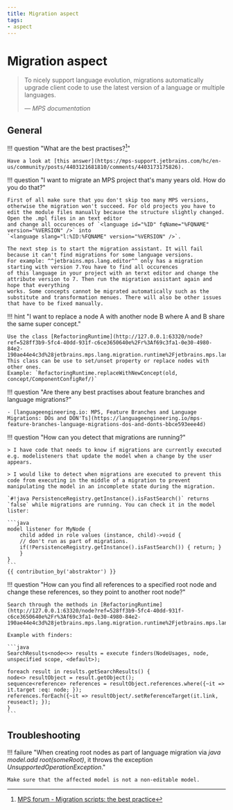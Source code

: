 ```yaml
---
title: Migration aspect
tags:
- aspect
---
```


# Migration aspect

> To nicely support language evolution, migrations automatically upgrade client code to use the latest version of a language or multiple languages.
>
> — <cite>MPS documentation</cite>

## General

!!! question "What are the best practises?[^1]"

    Have a look at [this answer](https://mps-support.jetbrains.com/hc/en-us/community/posts/4403121681810/comments/4403173175826).

!!! question "I want to migrate an MPS project that's many years old. How do you do that?"

    First of all make sure that you don't skip too many MPS versions, otherwise the migration won't succeed. For old projects you have to edit the module files manually because the structure slightly changed. Open the .mpl files in an text editor
    and change all occurences of `<language id="%ID" fqName="%FQNAME" version="%VERSION" />` into 
    `<language slang="l:%ID:%FQNAME" version="%VERSION" />`. 

    The next step is to start the migration assistant. It will fail because it can't find migrations for some language versions.
    For example: ^^jetbrains.mps.lang.editor^^ only has a migration starting with version 7.You have to find all occurences
    of this language in your project with an terxt editor and change the attribute version to 7. Then run the migration assistant again and hope that everything
    works. Some concepts cannot be migrated automatically such as the substitute and transformation menues. There will also be other issues that have to be fixed manually.

!!! hint "I want to replace a node A with another node B where A and B share the same super concept."

    Use the class [RefactoringRuntime](http://127.0.0.1:63320/node?ref=528ff3b9-5fc4-40dd-931f-c6ce3650640e%2Fr%3Af69c3fa1-0e30-4980-84e2-190ae44e4c3d%28jetbrains.mps.lang.migration.runtime%2Fjetbrains.mps.lang.migration.runtime.base%29%2F4853505765036703346). This class can be use to set/unset property or replace nodes with other ones.
    Example: `RefactoringRuntime.replaceWithNewConcept(old, concept/ComponentConfigRef/)`

!!! question "Are there any best practises about feature branches and language migrations?"

    - [languageengineering.io: MPS, Feature Branches and Language Migrations: DOs and DON'Ts](https://languageengineering.io/mps-feature-branches-language-migrations-dos-and-donts-bbce593eee4d)

!!! question "How can you detect that migrations are running?"

    > I have code that needs to know if migrations are currently executed e.g. modelisteners that update the model when a change by the user appears.
    
    > I would like to detect when migrations are executed to prevent this code from executing in the middle of a migration to prevent manipulating the model in an incomplete state during the migration.

    `#!java PersistenceRegistry.getInstance().isFastSearch()` returns `false` while migrations are running. You can check it in the model lister:

    ```java
    model listener for MyNode { 
        child added in role values (instance, child)->void {
        // don't run as part of migrations.
        if(!PersistenceRegistry.getInstance().isFastSearch()) { return; }
        }
    }
    ```
    {{ contribution_by('abstraktor') }}

!!! question "How can you find all references to a specified root node and change these references, so they point to another root node?"

    Search through the methods in [RefactoringRuntime](http://127.0.0.1:63320/node?ref=528ff3b9-5fc4-40dd-931f-c6ce3650640e%2Fr%3Af69c3fa1-0e30-4980-84e2-190ae44e4c3d%28jetbrains.mps.lang.migration.runtime%2Fjetbrains.mps.lang.migration.runtime.base%29%2F4853505765036703346).

    Example with finders:

    ```java
    SearchResults<node<>> results = execute finders(NodeUsages, node, unspecified scope, <default>); 

    foreach result in results.getSearchResults() {
    node<> resultObject = result.getObject();
    sequence<reference> references = resultObject.references.where({~it => it.target :eq: node; });
    references.forEach({~it => resultObject/.setReferenceTarget(it.link, reuseact); });
    }
    ```
## Troubleshooting

!!! failure "When creating root nodes as part of language migration via *java model.add root(someRoot)*, it throws the exception *UnsupportedOperationException*."

    Make sure that the affected model is not a non-editable model.

[^1]:[MPS forum - Migration scripts: the best practice](https://mps-support.jetbrains.com/hc/en-us/community/posts/4403121681810-Migration-scripts-best-practic)
